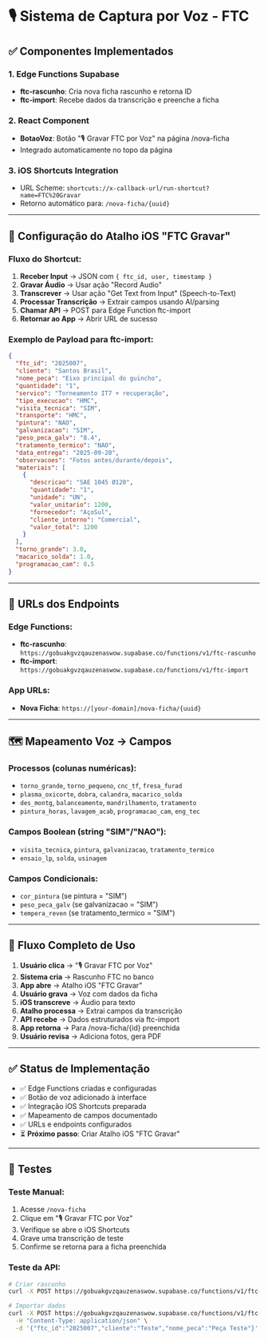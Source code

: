 # 🎙️ Sistema de Captura por Voz - FTC

## ✅ Componentes Implementados

### 1. Edge Functions Supabase
- **ftc-rascunho**: Cria nova ficha rascunho e retorna ID
- **ftc-import**: Recebe dados da transcrição e preenche a ficha

### 2. React Component
- **BotaoVoz**: Botão "🎙️ Gravar FTC por Voz" na página /nova-ficha
- Integrado automaticamente no topo da página

### 3. iOS Shortcuts Integration
- URL Scheme: `shortcuts://x-callback-url/run-shortcut?name=FTC%20Gravar`
- Retorno automático para: `/nova-ficha/{uuid}`

---

## 📱 Configuração do Atalho iOS "FTC Gravar"

### Fluxo do Shortcut:
1. **Receber Input** → JSON com `{ ftc_id, user, timestamp }`
2. **Gravar Áudio** → Usar ação "Record Audio"
3. **Transcrever** → Usar ação "Get Text from Input" (Speech-to-Text)
4. **Processar Transcrição** → Extrair campos usando AI/parsing
5. **Chamar API** → POST para Edge Function ftc-import
6. **Retornar ao App** → Abrir URL de sucesso

### Exemplo de Payload para ftc-import:
```json
{
  "ftc_id": "2025007",
  "cliente": "Santos Brasil",
  "nome_peca": "Eixo principal do guincho",
  "quantidade": "1",
  "servico": "Torneamento IT7 + recuperação",
  "tipo_execucao": "HMC",
  "visita_tecnica": "SIM",
  "transporte": "HMC",
  "pintura": "NAO",
  "galvanizacao": "SIM",
  "peso_peca_galv": "8.4",
  "tratamento_termico": "NAO",
  "data_entrega": "2025-09-20",
  "observacoes": "Fotos antes/durante/depois",
  "materiais": [
    {
      "descricao": "SAE 1045 Ø120",
      "quantidade": "1",
      "unidade": "UN",
      "valor_unitario": 1200,
      "fornecedor": "AçoSul",
      "cliente_interno": "Comercial",
      "valor_total": 1200
    }
  ],
  "torno_grande": 3.0,
  "macarico_solda": 1.0,
  "programacao_cam": 0.5
}
```

---

## 🔗 URLs dos Endpoints

### Edge Functions:
- **ftc-rascunho**: `https://gobuakgvzqauzenaswow.supabase.co/functions/v1/ftc-rascunho`
- **ftc-import**: `https://gobuakgvzqauzenaswow.supabase.co/functions/v1/ftc-import`

### App URLs:
- **Nova Ficha**: `https://[your-domain]/nova-ficha/{uuid}`

---

## 🗺️ Mapeamento Voz → Campos

### Processos (colunas numéricas):
- `torno_grande`, `torno_pequeno`, `cnc_tf`, `fresa_furad`
- `plasma_oxicorte`, `dobra`, `calandra`, `macarico_solda`
- `des_montg`, `balanceamento`, `mandrilhamento`, `tratamento`
- `pintura_horas`, `lavagem_acab`, `programacao_cam`, `eng_tec`

### Campos Boolean (string "SIM"/"NAO"):
- `visita_tecnica`, `pintura`, `galvanizacao`, `tratamento_termico`
- `ensaio_lp`, `solda`, `usinagem`

### Campos Condicionais:
- `cor_pintura` (se pintura = "SIM")
- `peso_peca_galv` (se galvanizacao = "SIM")
- `tempera_reven` (se tratamento_termico = "SIM")

---

## 🎯 Fluxo Completo de Uso

1. **Usuário clica** → "🎙️ Gravar FTC por Voz"
2. **Sistema cria** → Rascunho FTC no banco
3. **App abre** → Atalho iOS "FTC Gravar"
4. **Usuário grava** → Voz com dados da ficha
5. **iOS transcreve** → Áudio para texto
6. **Atalho processa** → Extrai campos da transcrição
7. **API recebe** → Dados estruturados via ftc-import
8. **App retorna** → Para /nova-ficha/{id} preenchida
9. **Usuário revisa** → Adiciona fotos, gera PDF

---

## ✅ Status de Implementação

- ✅ Edge Functions criadas e configuradas
- ✅ Botão de voz adicionado à interface
- ✅ Integração iOS Shortcuts preparada
- ✅ Mapeamento de campos documentado
- ✅ URLs e endpoints configurados
- ⏳ **Próximo passo**: Criar Atalho iOS "FTC Gravar"

---

## 🚀 Testes

### Teste Manual:
1. Acesse `/nova-ficha`
2. Clique em "🎙️ Gravar FTC por Voz"
3. Verifique se abre o iOS Shortcuts
4. Grave uma transcrição de teste
5. Confirme se retorna para a ficha preenchida

### Teste da API:
```bash
# Criar rascunho
curl -X POST https://gobuakgvzqauzenaswow.supabase.co/functions/v1/ftc-rascunho

# Importar dados
curl -X POST https://gobuakgvzqauzenaswow.supabase.co/functions/v1/ftc-import \
  -H "Content-Type: application/json" \
  -d '{"ftc_id":"2025007","cliente":"Teste","nome_peca":"Peça Teste"}'
```